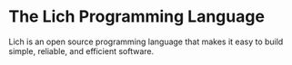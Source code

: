 # The Lich Programming Language
Lich is an open source programming language that makes it easy to build simple, reliable, and efficient software.
